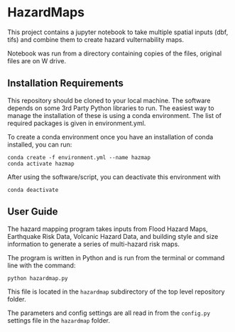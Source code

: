 # HazardMaps

This project contains a jupyter notebook to take multiple spatial inputs (dbf, tifs) and combine them to create hazard vulternability maps.

Notebook was run from a directory containing copies of the files, original files are on W drive. 


## Installation Requirements

This repository should be cloned to your local machine. The software depends on some 3rd Party Python 
libraries to run. The easiest way to manage the installation of these is using a conda environment.
The list of required packages is given in environment.yml.

To create a conda environment once you have an installation of conda installed, you can run:

```
conda create -f environment.yml --name hazmap
conda activate hazmap
```

After using the software/script, you can deactivate this environment with

```
conda deactivate
```


## User Guide

The hazard mapping program takes inputs from Flood Hazard Maps, Earthquake Risk Data, Volcanic Hazard Data, and
building style and size information to generate a series of multi-hazard risk maps. 

The program is written in Python and is run from the terminal or command line with the command:

```
python hazardmap.py
```

This file is located in the `hazardmap` subdirectory of the top level repository folder.

The parameters and config settings are all read in from the `config.py` settings file in the `hazardmap` folder.




